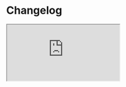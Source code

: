 # Changelog <a href="https://www.eblasoft.com.tr/espocrm-extension-page/espocrm-link-multiple-pro" target="_blank" id="ext-version" data-id="63495a03a945d438f"></a>

<iframe src="https://crm.eblasoft.com.tr/?entryPoint=changeLog&exId=63495a03a945d438f" allowfullscreen></iframe>